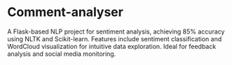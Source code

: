 # Comment-analyser
A Flask-based NLP project for sentiment analysis, achieving 85% accuracy using NLTK and Scikit-learn. Features include sentiment classification and WordCloud visualization for intuitive data exploration. Ideal for feedback analysis and social media monitoring.
